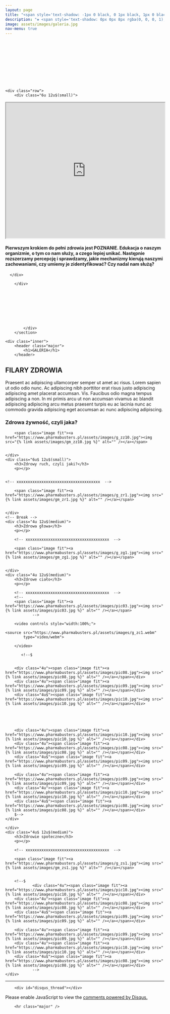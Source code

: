 ```yaml
---
layout: page
title: "<span style='text-shadow: -1px 0 black, 0 1px black, 1px 0 black, 0 -1px black;'>Galeria</span>"
description: "❖ <span style='text-shadow: 0px 0px 8px rgba(0, 0, 0, 1);'>Zdrowa żywność, czyli jaka?</span> &nbsp;<br>&nbsp;<br>❖ <span style='text-shadow: 0px 0px 8px rgba(0, 0, 0, 1);'>Zdrowy ruch, czyli jaki?</span> &nbsp;<br>&nbsp;<br>❖ <span style='text-shadow: 0px 0px 8px rgba(0, 0, 0, 1);'>Zdrowa głowa</span> &nbsp;<br>&nbsp;<br>❖ <span style='text-shadow: 0px 0px 8px rgba(0, 0, 0, 1);'>Zdrowe ciało</span> &nbsp;<br>&nbsp;<br> ❖ <span style='text-shadow: 0px 0px 8px rgba(0, 0, 0, 1);'>Zdrowie społeczne</span> &nbsp;"
image: assets/images/galeria.jpg
nav-menu: true
---
```




<div style="width:100%;height:10vw;">
</div>
<section id="banner" class="style2">
   <div class="inner">
                <span class="image">
                    <img src="/assets/images/zagiel.jpg" alt="">
                </span>
                <header class="major">
			<!--
                    <h1><span style='text-shadow: -1px 0 black, 0 1px black, 1px 0 black, 0 -1px black;'>&nbsp;</span></h1>
                        -->
                </header>
                <div class="content">
<!--
                    <span style='text-shadow: 0px 0px 8px rgba(0, 0, 0, 1);'>Podejście dotykające każdej sfery życia</span><br>&nbsp;<br><span style='text-shadow: 0px 0px 8px rgba(0, 0, 0, 1);'>Zdrowe jedzenie to nie wszystko!</span>
-->
                </div>
		    
	<div class="row">
	    <div class="6u 12u$(small)">
<iframe src="https://pharmabusters.pl/demo2" style="width:100%; aspect-ratio: 1 / 0.85; margin-left:0px; margin-top:0px;">
</iframe>
	     </div>
	     <div class="6u$ 12u$(small)">
	         <h4 style="margin-left:0px;margin-right:0px;">Pierwszym krokiem do pełni zdrowia jest POZNANIE. Edukacja o naszym organizmie, o tym co nam służy, a czego lepiej unikać. Następnie rozszerzamy percepcję i sprawdzamy, jakie mechanizmy kierują naszymi zachowaniami, czy umiemy je zidentyfikować? Czy nadal nam służą?</h4>
		
	  </div>
	
        </div>		    
		    
		    
		    
		    
		    
		    
		    
		    
		    
            </div>
        </section>

<!-- Main -->
<div id="main" class="alt">

	<div class="inner">
		<header class="major">
			<h1>GALERIA</h1>
		</header>

<!-- Content -->
<h2 id="content">FILARY ZDROWIA</h2>
<p>Praesent ac adipiscing ullamcorper semper ut amet ac risus. Lorem sapien ut odio odio nunc. Ac adipiscing nibh porttitor erat risus justo adipiscing adipiscing amet placerat accumsan. Vis. Faucibus odio magna tempus adipiscing a non. In mi primis arcu ut non accumsan vivamus ac blandit adipiscing adipiscing arcu metus praesent turpis eu ac lacinia nunc ac commodo gravida adipiscing eget accumsan ac nunc adipiscing adipiscing.</p>
<div class="row">
	<div class="6u 12u$(small)">
		<h3>Zdrowa żywność, czyli jaka?</h3>
		<p></p>
<!-- xxxxxxxxxxxxxxxxxxxxxxxxxxxxxxxxxxxxx  -->		
		
		<span class="image fit"><a href="https://www.pharmabusters.pl/assets/images/g_zz10.jpg"><img src="{% link assets/images/gm_zz10.jpg %}" alt="" /></a></span>
<div class="box alt">
	<div class="row 50% uniform">
		<div class="4u"><span class="image fit"><a href="https://www.pharmabusters.pl/assets/images/g_zz1.jpg"><img src="{% link assets/images/gm_zz1.jpg %}" alt="" /></a></span></div>
		<div class="4u"><span class="image fit"><a href="https://www.pharmabusters.pl/assets/images/g_zz2.jpg"><img src="{% link assets/images/gm_zz2.jpg %}" alt="" /></a></span></div>
		<div class="4u$"><span class="image fit"><a href="https://www.pharmabusters.pl/assets/images/g_zz3.jpg"><img src="{% link assets/images/gm_zz3.jpg %}" alt="" /></a></span></div>
		<!-- Break -->
		<div class="4u"><span class="image fit"><a href="https://www.pharmabusters.pl/assets/images/g_zz4.jpg"><img src="{% link assets/images/gm_zz4.jpg %}" alt="" /></a></span></div>
		<div class="4u"><span class="image fit"><a href="https://www.pharmabusters.pl/assets/images/g_zz5.jpg"><img src="{% link assets/images/gm_zz5.jpg %}" alt="" /></a></span></div>
		<div class="4u$"><span class="image fit"><a href="https://www.pharmabusters.pl/assets/images/g_zz6.jpg"><img src="{% link assets/images/gm_zz6.jpg %}" alt="" /></a></span></div>
		<!-- Break -->
		<div class="4u"><span class="image fit"><a href="https://www.pharmabusters.pl/assets/images/g_zz7.jpg"><img src="{% link assets/images/gm_zz7.jpg %}" alt="" /></a></span></div>
		<div class="4u"><span class="image fit"><a href="https://www.pharmabusters.pl/assets/images/g_zz8.jpg"><img src="{% link assets/images/gm_zz8.jpg %}" alt="" /></a></span></div>
		<div class="4u$"><span class="image fit"><a href="https://www.pharmabusters.pl/assets/images/g_zz9.jpg"><img src="{% link assets/images/gm_zz9.jpg %}" alt="" /></a></span></div>
	</div>
</div>
		
<!-- xxxxxxxxxxxxxxxxxxxxxxxxxxxxxxxxxxxxx  -->
		
		
		
	</div>
	<div class="6u$ 12u$(small)">
		<h3>Zdrowy ruch, czyli jaki?</h3>
		<p></p>
		
		
	<!-- xxxxxxxxxxxxxxxxxxxxxxxxxxxxxxxxxxxxx  -->		
		
		<span class="image fit"><a href="https://www.pharmabusters.pl/assets/images/g_zr1.jpg"><img src="{% link assets/images/gm_zr1.jpg %}" alt="" /></a></span>
<div class="box alt">
	<div class="row 50% uniform">
		<div class="4u"><span class="image fit"><a href="https://www.pharmabusters.pl/assets/images/g_zr2.jpg"><img src="{% link assets/images/gm_zr2.jpg %}" alt="" /></a></span></div>
		<div class="4u"><span class="image fit"><a href="https://www.pharmabusters.pl/assets/images/g_zr3.jpg"><img src="{% link assets/images/gm_zr3.jpg %}" alt="" /></a></span></div>
		<div class="4u$"><span class="image fit"><a href="https://www.pharmabusters.pl/assets/images/g_zr4.jpg"><img src="{% link assets/images/gm_zr4.jpg %}" alt="" /></a></span></div>
		<!-- Break -->
		<div class="4u"><span class="image fit"><a href="https://www.pharmabusters.pl/assets/images/g_zr5.jpg"><img src="{% link assets/images/gm_zr5.jpg %}" alt="" /></a></span></div>
		<div class="4u"><span class="image fit"><a href="https://www.pharmabusters.pl/assets/images/g_zr6.jpg"><img src="{% link assets/images/gm_zr6.jpg %}" alt="" /></a></span></div>
		<div class="4u$"><span class="image fit"><a href="https://www.pharmabusters.pl/assets/images/g_zr7.jpg"><img src="{% link assets/images/gm_zr7.jpg %}" alt="" /></a></span></div>
		<!-- Break -->
		<div class="4u"><span class="image fit"><a href="https://www.pharmabusters.pl/assets/images/g_zr8.jpg"><img src="{% link assets/images/gm_zr8.jpg %}" alt="" /></a></span></div>
		<div class="4u"><span class="image fit"><a href="https://www.pharmabusters.pl/assets/images/g_zr9.jpg"><img src="{% link assets/images/gm_zr9.jpg %}" alt="" /></a></span></div>
		<div class="4u$"><span class="image fit"><a href="https://www.pharmabusters.pl/assets/images/g_zr10.jpg"><img src="{% link assets/images/gm_zr10.jpg %}" alt="" /></a></span></div>
	</div>
</div>
		
<!-- xxxxxxxxxxxxxxxxxxxxxxxxxxxxxxxxxxxxx  -->		
		
		
		
		
		
		
		
	</div>
	<!-- Break -->
	<div class="4u 12u$(medium)">
		<h3>Zdrowa głowa</h3>
		<p></p>
		
		<!-- xxxxxxxxxxxxxxxxxxxxxxxxxxxxxxxxxxxxx  -->		
		
		<span class="image fit"><a href="https://www.pharmabusters.pl/assets/images/g_zg1.jpg"><img src="{% link assets/images/gm_zg1.jpg %}" alt="" /></a></span>
<div class="box alt">
	<div class="row 50% uniform">
	       <div class="4u"><span class="image fit"><a href="https://www.pharmabusters.pl/assets/images/g_zg2.jpg"><img src="{% link assets/images/gm_zg2.jpg %}" alt="" /></a></span></div>
		<div class="4u"><span class="image fit"><a href="https://www.pharmabusters.pl/assets/images/g_zg3.jpg"><img src="{% link assets/images/gm_zg3.jpg %}" alt="" /></a></span></div> 
		<div class="4u$"><span class="image fit"><a href="https://www.pharmabusters.pl/assets/images/g_zg4.jpg"><img src="{% link assets/images/gm_zg4.jpg %}" alt="" /></a></span></div>
	<!--$	
		<div class="4u"><span class="image fit"><a href="https://www.pharmabusters.pl/assets/images/pic10.jpg"><img src="{% link assets/images/pic10.jpg %}" alt="" /></a></span></div>
		<div class="4u"><span class="image fit"><a href="https://www.pharmabusters.pl/assets/images/pic08.jpg"><img src="{% link assets/images/pic08.jpg %}" alt="" /></a></span></div> 
		<div class="4u$"><span class="image fit"><a href="https://www.pharmabusters.pl/assets/images/pic09.jpg"><img src="{% link assets/images/pic09.jpg %}" alt="" /></a></span></div>
		
		<div class="4u"><span class="image fit"><a href="https://www.pharmabusters.pl/assets/images/pic09.jpg"><img src="{% link assets/images/pic09.jpg %}" alt="" /></a></span></div>
		<div class="4u"><span class="image fit"><a href="https://www.pharmabusters.pl/assets/images/pic10.jpg"><img src="{% link assets/images/pic10.jpg %}" alt="" /></a></span></div> 
		<div class="4u$"><span class="image fit"><a href="https://www.pharmabusters.pl/assets/images/pic08.jpg"><img src="{% link assets/images/pic08.jpg %}" alt="" /></a></span></div>
        $-->
	</div>
</div>
		
<!-- xxxxxxxxxxxxxxxxxxxxxxxxxxxxxxxxxxxxx  -->	
		
		
		
		
		
		
	</div>
	<div class="4u 12u$(medium)">
		<h3>Zdrowe ciało</h3>
		<p></p>
		
		<!-- xxxxxxxxxxxxxxxxxxxxxxxxxxxxxxxxxxxxx  -->		
		<!--
		<span class="image fit"><a href="https://www.pharmabusters.pl/assets/images/pic03.jpg"><img src="{% link assets/images/pic03.jpg %}" alt="" /></a></span>
                -->
		
<div class="box alt">
	<div class="row 50% uniform">
		
		<video controls style="width:100%;">

    <source src="https://www.pharmabusters.pl/assets/images/g_zc1.webm"
            type="video/webm">
		
		</video>
		
	       <!--$
			
			
		<div class="4u"><span class="image fit"><a href="https://www.pharmabusters.pl/assets/images/pic08.jpg"><img src="{% link assets/images/pic08.jpg %}" alt="" /></a></span></div>
		<div class="4u"><span class="image fit"><a href="https://www.pharmabusters.pl/assets/images/pic09.jpg"><img src="{% link assets/images/pic09.jpg %}" alt="" /></a></span></div>
		<div class="4u$"><span class="image fit"><a href="https://www.pharmabusters.pl/assets/images/pic10.jpg"><img src="{% link assets/images/pic10.jpg %}" alt="" /></a></span></div>
		
		
		
		
		
		<div class="4u"><span class="image fit"><a href="https://www.pharmabusters.pl/assets/images/pic10.jpg"><img src="{% link assets/images/pic10.jpg %}" alt="" /></a></span></div>
		<div class="4u"><span class="image fit"><a href="https://www.pharmabusters.pl/assets/images/pic08.jpg"><img src="{% link assets/images/pic08.jpg %}" alt="" /></a></span></div>
		<div class="4u$"><span class="image fit"><a href="https://www.pharmabusters.pl/assets/images/pic09.jpg"><img src="{% link assets/images/pic09.jpg %}" alt="" /></a></span></div>
	
		<div class="4u"><span class="image fit"><a href="https://www.pharmabusters.pl/assets/images/pic09.jpg"><img src="{% link assets/images/pic09.jpg %}" alt="" /></a></span></div>
		<div class="4u"><span class="image fit"><a href="https://www.pharmabusters.pl/assets/images/pic10.jpg"><img src="{% link assets/images/pic10.jpg %}" alt="" /></a></span></div>
		<div class="4u$"><span class="image fit"><a href="https://www.pharmabusters.pl/assets/images/pic08.jpg"><img src="{% link assets/images/pic08.jpg %}" alt="" /></a></span></div>
		$-->
	</div>
</div>
		
<!-- xxxxxxxxxxxxxxxxxxxxxxxxxxxxxxxxxxxxx  -->	
		
		
		
		
		
		
		
	</div>
	<div class="4u$ 12u$(medium)">
		<h3>Zdrowie społeczne</h3>
		<p></p>
		
		<!-- xxxxxxxxxxxxxxxxxxxxxxxxxxxxxxxxxxxxx  -->		
		
		<span class="image fit"><a href="https://www.pharmabusters.pl/assets/images/g_zs1.jpg"><img src="{% link assets/images/gm_zs1.jpg %}" alt="" /></a></span>
<div class="box alt">
	<div class="row 50% uniform">
		<div class="4u"><span class="image fit"><a href="https://www.pharmabusters.pl/assets/images/g_zs2.jpg"><img src="{% link assets/images/gm_zs2.jpg %}" alt="" /></a></span></div>
		<div class="4u"><span class="image fit"><a href="https://www.pharmabusters.pl/assets/images/g_zs3.jpg"><img src="{% link assets/images/gm_zs3.jpg %}" alt="" /></a></span></div>
		<div class="4u$"><span class="image fit"><a href="https://www.pharmabusters.pl/assets/images/g_zs4.jpg"><img src="{% link assets/images/gm_zs4.jpg %}" alt="" /></a></span></div>
		<!-- Break -->
		
		<!--$ 
                <div class="4u"><span class="image fit"><a href="https://www.pharmabusters.pl/assets/images/pic10.jpg"><img src="{% link assets/images/pic10.jpg %}" alt="" /></a></span></div>
		<div class="4u"><span class="image fit"><a href="https://www.pharmabusters.pl/assets/images/pic08.jpg"><img src="{% link assets/images/pic08.jpg %}" alt="" /></a></span></div>
		<div class="4u$"><span class="image fit"><a href="https://www.pharmabusters.pl/assets/images/pic09.jpg"><img src="{% link assets/images/pic09.jpg %}" alt="" /></a></span></div>
	
		<div class="4u"><span class="image fit"><a href="https://www.pharmabusters.pl/assets/images/pic09.jpg"><img src="{% link assets/images/pic09.jpg %}" alt="" /></a></span></div>
		<div class="4u"><span class="image fit"><a href="https://www.pharmabusters.pl/assets/images/pic10.jpg"><img src="{% link assets/images/pic10.jpg %}" alt="" /></a></span></div>
		<div class="4u$"><span class="image fit"><a href="https://www.pharmabusters.pl/assets/images/pic08.jpg"><img src="{% link assets/images/pic08.jpg %}" alt="" /></a></span></div>
                -->
	</div>
</div>
		
<!-- xxxxxxxxxxxxxxxxxxxxxxxxxxxxxxxxxxxxx  -->	
		
		
		
		
</div>
</div>
<hr class="major" />
		
		
		<div id="disqus_thread"></div>
<script>
    /**
    *  RECOMMENDED CONFIGURATION VARIABLES: EDIT AND UNCOMMENT THE SECTION BELOW TO INSERT DYNAMIC VALUES FROM YOUR PLATFORM OR CMS.
    *  LEARN WHY DEFINING THESE VARIABLES IS IMPORTANT: https://disqus.com/admin/universalcode/#configuration-variables    */
    /*
    var disqus_config = function () {
    this.page.url = 'https://www.pharmabusters.pl/2_oferta.html';  // Replace PAGE_URL with your page's canonical URL variable
    this.page.identifier = PAGE_IDENTIFIER; // Replace PAGE_IDENTIFIER with your page's unique identifier variable
    };
    */
    (function() { // DON'T EDIT BELOW THIS LINE
    var d = document, s = d.createElement('script');
    s.src = 'https://pharmabusters.disqus.com/embed.js';
    s.setAttribute('data-timestamp', +new Date());
    (d.head || d.body).appendChild(s);
    })();
</script>
<noscript>Please enable JavaScript to view the <a href="https://disqus.com/?ref_noscript">comments powered by Disqus.</a></noscript>
<script id="dsq-count-scr" src="//pharmabusters.disqus.com/count.js" async></script>
		
		<hr class="major" />


</div>

